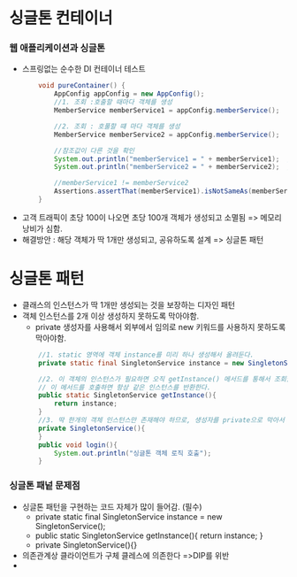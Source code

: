 # 싱글톤 컨테이너
### 웹 애플리케이션과 싱글톤
- 스프링없는 순수한 DI 컨테이너 테스트 
    ```java
        void pureContainer() {
            AppConfig appConfig = new AppConfig();
            //1. 조회 :호출할 때마다 객체를 생성
            MemberService memberService1 = appConfig.memberService();

            //2. 조회 : 호풀할 떄 마다 객체를 생성
            MemberService memberService2 = appConfig.memberService();

            //참조값이 다른 것을 확인
            System.out.println("memberService1 = " + memberService1);  //memberService1 = hello.core.member.MemberServiceImpl@28dcca0c
            System.out.println("memberService2 = " + memberService2);  //memberService2 = hello.core.member.MemberServiceImpl@65987993

            //memberService1 != memberService2
            Assertions.assertThat(memberService1).isNotSameAs(memberService2);
        }
    ```
- 고객 트래픽이 초당 100이 나오면 초당 100개 객체가 생성되고 소멸됨 => 메모리 낭비가 심함.
- 해결방안 : 해당 객체가 딱 1개만 생성되고, 공유하도록 설계 => 싱글톤 패턴

# 싱글톤 패턴
- 클래스의 인스턴스가 딱 1개만 생성되는 것을 보장하는 디자인 패턴
- 객체 인스턴스를 2개 이상 생성하지 못하도록 막아야함.
    - private 생성자를 사용해서 외부에서 임의로 new 키워드를 사용하지 못하도록 막아야함.
    ```java
        //1. static 영역에 객체 instance를 미리 하나 생성해서 올려둔다.
        private static final SingletonService instance = new SingletonService();

        //2. 이 객체의 인스턴스가 필요하면 오직 getInstance() 메서드를 통해서 조회할 수 있다. 
        // 이 메서드를 호출하면 항상 같은 인스턴스를 반환한다.
        public static SingletonService getInstance(){
            return instance;
        }
        //3. 딱 한개의 객체 인스턴스만 존재해야 하므로, 생성자를 private으로 막아서 혹시라도 외부에서 new 키워드로 객체 인스턴스가 생성되는 것을 막는다.
        private SingletonService(){
        }
        public void login(){
            System.out.println("싱글톤 객체 로직 호출");
        }
    ```
### 싱글톤 패넡 문제점
- 싱글톤 패턴을 구현하는 코드 자체가 많이 들어감. (필수)
    - private static final SingletonService instance = new SingletonService();
    - public static SingletonService getInstance(){ return instance; }
    - private SingletonService(){} 
- 의존관계상 클라이언트가 구체 클레스에 의존한다 =>DIP를 위반
- 